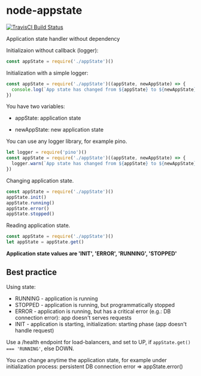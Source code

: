 # node-appstate

[![TravisCI Build Status](https://travis-ci.org/vanioinformatika/node-appstate.svg?branch=master)](https://travis-ci.org/vanioinformatika/node-appstate)

Application state handler without dependency

Initializaion without callback (logger):

```javascript
const appState = require('./appState')()
```

Initialization with a simple logger:

```javascript
const appState = require('./appState')((appState, newAppState) => {
  console.log(`App state has changed from ${appState} to ${newAppState}`)
})
```

You have two variables:

* appState: application state

* newAppState: new application state

You can use any logger library, for example pino.

```javascript
let logger = require('pino')()
const appState = require('./appState')((appState, newAppState) => {
  logger.warn(`App state has changed from ${appState} to ${newAppState}`)
})
```

Changing application state.

```javascript
const appState = require('./appState')()
appState.init()
appState.running()
appState.error()
appState.stopped()
```

Reading application state.

```javascript
const appState = require('./appState')()
let appState = appState.get()
```

**Application state values are 'INIT', 'ERROR', 'RUNNING', 'STOPPED'**

## Best practice

Using state:

* RUNNING - application is running
* STOPPED - application is running, but programmatically stopped
* ERROR - application is running, but has a critical error (e.g.: DB connection error): app doesn't serves requests
* INIT - application is starting, initialization: starting phase (app doesn't handle request)

Use a /health endpoint for load-balancers, and set to UP, if ```appState.get() === 'RUNNING'```, else DOWN.

You can change anytime the application state, for example under initialization process: persistent DB connection error => appState.error()
